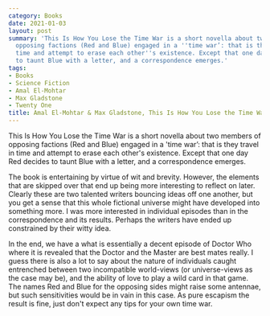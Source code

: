 ```yaml
---
category: Books
date: 2021-01-03
layout: post
summary: 'This Is How You Lose the Time War is a short novella about two members of
  opposing factions (Red and Blue) engaged in a ''time war’: that is they travel in
  time and attempt to erase each other''s existence. Except that one day Red decides
  to taunt Blue with a letter, and a correspondence emerges.'
tags:
- Books
- Science Fiction
- Amal El-Mohtar
- Max Gladstone
- Twenty One
title: Amal El-Mohtar & Max Gladstone, This Is How You Lose the Time War
---
```


This Is How You Lose the Time War is a short novella about two members of opposing factions (Red and Blue) engaged in a 'time war’: that is they travel in time and attempt to erase each other's existence. Except that one day Red decides to taunt Blue with a letter, and a correspondence emerges.

The book is entertaining by virtue of wit and brevity. However, the elements that are skipped over that end up being more interesting to reflect on later. Clearly these are two talented writers bouncing ideas off one another, but you get a  sense that this whole fictional universe might have developed into something more. I was more interested in individual episodes than in the correspondence and its results. Perhaps the writers have ended up constrained by their witty idea.

In the end, we have a what is essentially a decent episode of Doctor Who where it is revealed that the Doctor and the Master are best mates really. I guess there is also a lot to say about the nature of individuals caught entrenc­hed between two incompatible world-views (or universe-views as the case may be), and the ability of love to play a wild card in that game. The names Red and Blue for the opposing sides might raise some antennae, but such sensitivities would be in vain in this case. As pure escapism the result is fine, just don't expect any tips for your own time war.